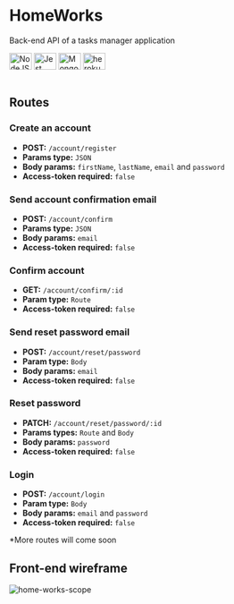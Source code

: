 # HomeWorks
Back-end API of a tasks manager application

<div style="display: inline_block">
  <img align="center" alt="NodeJS" height="30" width="40" src="https://cdn.jsdelivr.net/gh/devicons/devicon/icons/nodejs/nodejs-original.svg" />
  <img align="center" alt="Jest" height="30" width="40" src="https://cdn.jsdelivr.net/gh/devicons/devicon/icons/jest/jest-plain.svg">
  <img align="center" alt="MongoDB" height="30" width="40" src="https://cdn.jsdelivr.net/gh/devicons/devicon/icons/mongodb/mongodb-original-wordmark.svg" />
  <img align="center" alt="heroku" height="30" width="40" src="https://cdn.jsdelivr.net/gh/devicons/devicon/icons/heroku/heroku-plain-wordmark.svg">
</div><br>

## Routes
### Create an account
- **POST:** `/account/register`
- **Params type:** `JSON`
- **Body params:** `firstName`, `lastName`, `email` and `password`
- **Access-token required:** `false`

### Send account confirmation email
- **POST:** `/account/confirm`
- **Params type:** `JSON`
- **Body params:** `email`
- **Access-token required:** `false`

### Confirm account
- **GET:** `/account/confirm/:id`
- **Param type:** `Route`
- **Access-token required:** `false`

### Send reset password email
- **POST:** `/account/reset/password`
- **Param type:** `Body`
- **Body params:** `email`
- **Access-token required:** `false`
  
### Reset password
- **PATCH:** `/account/reset/password/:id`
- **Params types:** `Route` and `Body`
- **Body params:** `password`
- **Access-token required:** `false`

### Login
- **POST:** `/account/login`
- **Param type:** `Body`
- **Body params:** `email` and `password`
- **Access-token required:** `false`

*More routes will come soon

## Front-end wireframe
![home-works-scope](https://user-images.githubusercontent.com/79765050/176801314-b38d96c9-dcfa-4d47-9099-3a0875023476.png)
